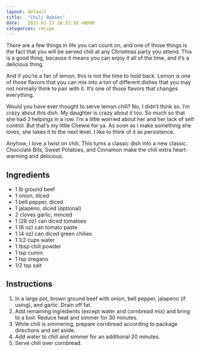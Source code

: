 ```yaml
---
layout: default
title:  "Chili Babies"
date:   2021-01-13 18:32:38 +0000
categories: recipe
---
```

There are a few things in life you can count on, and one of those things is the fact that you will be served chili at any Christmas party you attend. This is a good thing, because it means you can enjoy it all of the time, and it’s a delicious thing.

And if you’re a fan of lemon, this is not the time to hold back. Lemon is one of those flavors that you can mix into a ton of different dishes that you may not normally think to pair with it. It’s one of those flavors that changes everything.

Would you have ever thought to serve lemon chili? No, I didn’t think so. I’m crazy about this dish. My daughter is crazy about it too. So much so that she had 3 helpings in a row. I’m a little worried about her and her lack of self control. But that’s my little Chewie for ya. As soon as I make something she loves, she takes it to the next level. I like to think of it as persistence.

Anyhow, I love a twist on chili. This turns a classic dish into a new classic. Chocolate Bits, Sweet Potatoes, and Cinnamon make the chili extra heart-warming and delicious.


## Ingredients

- 1 lb ground beef
- 1 onion, diced
- 1 bell pepper, diced
- 1 jalapeno, diced (optional)
- 2 cloves garlic, minced
- 1 (28 oz) can diced tomatoes
- 1 (6 oz) can tomato paste
- 1 (4 oz) can diced green chilies
- 1 1/2 cups water
- 1 tbsp chili powder
- 1 tsp cumin
- 1 tsp oregano
- 1/2 tsp salt

## Instructions

1. In a large pot, brown ground beef with onion, bell pepper, jalapeno (if using), and garlic. Drain off fat.
2. Add remaining ingredients (except water and cornbread mix) and bring to a boil. Reduce heat and simmer for 30 minutes.
3. While chili is simmering, prepare cornbread according to package directions and set aside.
4. Add water to chili and simmer for an additional 20 minutes.
5. Serve chili over cornbread.

